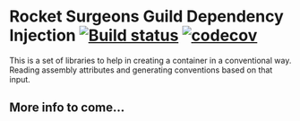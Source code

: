 # Rocket Surgeons Guild Dependency Injection [![Build status](https://ci.appveyor.com/api/projects/status/nifi0f4rhxssd73m/branch/master?svg=true)](https://ci.appveyor.com/project/david-driscoll/dependencyinjection) [![codecov](https://codecov.io/gh/RocketSurgeonsGuild/DependencyInjection/branch/master/graph/badge.svg)](https://codecov.io/gh/RocketSurgeonsGuild/DependencyInjection)

This is a set of libraries to help in creating a container in a conventional way.  Reading assembly attributes and generating conventions based on that input.


## More info to come...
